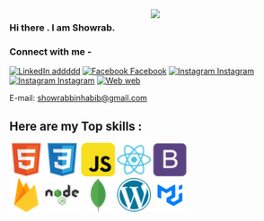 <img width="50%" align="right" src="https://user-images.githubusercontent.com/37551474/113611467-3a567d80-9657-11eb-862b-b07b4f105c6f.gif"/>

### Hi there . I am Showrab.
 

###  Connect with me - 


[![LinkedIn addddd](https://img.shields.io/badge/%20-Connect-black?color=success&labelColor=212121&logo=linkedin&logoColor=ffffff)](https://www.linkedin.com/in/showrab-bin-habib-1063521b3/) 
[![Facebook Facebook](https://img.shields.io/badge/%20-Connect-black?color=success&labelColor=212121&logo=facebook&logoColor=ffffff)](https://www.facebook.com/showrab.habib/) 
[![Instagram Instagram](https://img.shields.io/badge/%20-Follow-black?color=success&labelColor=212121&logo=instagram&logoColor=ffffff)](https://www.instagram.com/Showrab_09/?fbclid=IwAR151ZuGp9g_P7ByF-z5mu-Ab34qi3e_HTINNJMRQHCQnJThtnwDkJ6wur4) 
[![Instagram Instagram](https://img.shields.io/badge/%20-Follow-black?color=success&labelColor=212121&logo=gmail&logoColor=ffffff)](mailto:showrabbinhabib@gmail.com) 
[![Web web](https://img.shields.io/badge/%20-Portfolio-black?color=success&labelColor=212121&logo=web&logoColor=ffffff)](https://showrab.netlify.app/) 

 E-mail: showrabbinhabib@gmail.com 
 
 
 ## Here are my Top skills : 

<div class="grid-container ">
<img class="image" src="images/html5.png" width="60px" height="60px" margin="3px"/>
 
<img class="image" src="images/css3.png" width="60px" height="60px"/>

<img class="image" src="images/javascript.png" width="60px" height="60px"/>

<img class="image" src="images/react.png" width="60px" height="60px"/>

<img class="image" src="images/bootstrap.png" width="60px" height="60px"/>
 <br>
<img class="image" src="images/firebase.png" width="60px" height="60px"/>

<img class="image" src="images/nodejs.png" width="60px" height="60px"/>

<img class="image" src="images/mongodb.png" width="60px" height="60px"/>

<img class="image" src="images/wordpress.png" width="60px" height="60px"/>

<img class="image" src="images/logo.png" width="60px" height="60px"/>

</div>


